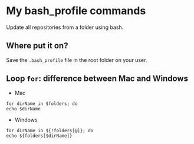 # My bash_profile commands

Update all repositories from a folder using bash.

## Where put it on?

Save the `.bash_profile` file in the root folder on your user.

## Loop `for`: difference between Mac and Windows

- Mac

```shell
for dirName in $folders; do
echo $dirName
```

- Windows

```shell
for dirName in ${!folders[@]}; do
echo ${folders[$dirName]}
```
